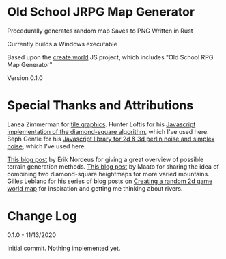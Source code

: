 # Old School JRPG Map Generator

Procedurally generates random map
Saves to PNG
Written in Rust

Currently builds a Windows executable

Based upon the [create.world](https://github.com/rowlandrose/create.world) JS project, which includes "Old School RPG Map Generator"

Version 0.1.0

# Special Thanks and Attributions

Lanea Zimmerman for [tile graphics](https://opengameart.org/content/tiny-16-basic).
Hunter Loftis for his [Javascript implementation of the diamond-square algorithm](https://github.com/hunterloftis/playfuljs-demos/blob/gh-pages/terrain/index.html), which I've used here.
Seph Gentle for his [Javascript library for 2d & 3d perlin noise and simplex noise](https://github.com/josephg/noisejs), which I've used here.

[This blog post](https://blog.habrador.com/2013/02/how-to-generate-random-terrain.html) by Erik Nordeus for giving a great overview of possible terrain generation methods.
[This blog post](http://nullwise.com/procedurally_generated_pirate_map.html) by Maato for sharing the idea of combining two diamond-square heightmaps for more varied mountains.
Gilles Leblanc for his series of blog posts on [Creating a random 2d game world map](https://gillesleblanc.wordpress.com/2012/10/16/creating-a-random-2d-game-world-map/) for inspiration and getting me thinking about rivers.

# Change Log

0.1.0 - 11/13/2020

Initial commit. Nothing implemented yet.